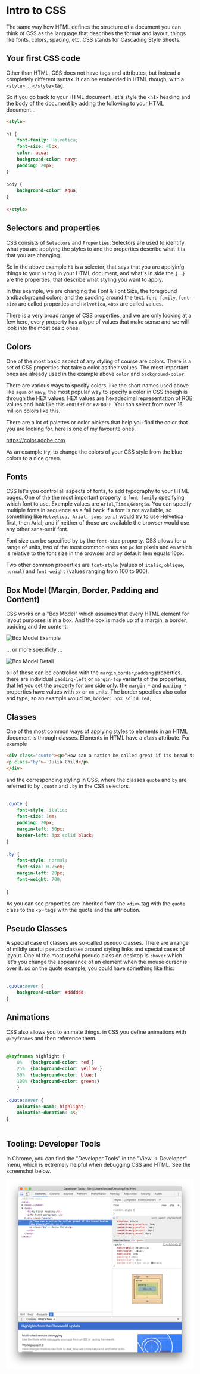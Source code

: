 # Intro to CSS

The same way how HTML defines the structure of a document you can think
of CSS as the language that describes the format and layout, things like fonts, colors, spacing, etc. 
CSS stands for Cascading Style Sheets.

## Your first CSS code

Other than HTML, CSS does not have tags and attributes, but instead a completely different syntax. It can be embedded in HTML though, with a `<style>` ... `</style>` tag.

So if you go back to your HTML document, let's style the `<h1>` heading and the body of the document by adding the following to your HTML document...

~~~~ html
<style>

h1 {
    font-family: Helvetica;
    font-size: 40px;
    color: aqua; 
    background-color: navy; 
    padding: 20px;
}

body {
    background-color: aqua;
}

</style>

~~~~


## Selectors and properties

CSS consists of `Selectors` and `Properties`, Selectors are used to identify what you are applying the styles to and the properties describe what it is that you are changing.

So in the above example `h1` is a selector, that says that you are applyinfg things to your `h1` tag in your HTML document, and what's in side the `{`...`}` are the properties, that describe what styling you want to apply.

In this example, we are changing the Font & Font Size, the foreground andbackground colors, and the padding around the text. `font-family`, `font-size` are called properties and `Helvetica`, `40px` are called values.

There is a very broad range of CSS properties, and we are only looking at a few here, every property has a type of values that make sense and we will look into the most basic ones.

## Colors

One of the most basic aspect of any styling of course are colors. There is a set of CSS properties that take a color as their values. The most important ones are already used in the example above `color` and `background-color`.

There are various ways to specify colors, like the short names used above like `aqua` or `navy`, the most popular way to specify a color in CSS though is through the HEX values.
HEX values are hexadecimal representation of RGB values and look like this `#001f3f` or `#7FDBFF`. You can select from over 16 million colors like this.

There are a lot of palettes or color pickers that help you find the color that you are looking for. here is one of my favourite ones.

https://color.adobe.com

As an example try, to change the colors of your CSS style from the blue colors to a nice green.


## Fonts

CSS let's you control all aspects of fonts, to add typography to your HTML pages. One of the the most important property is `font-family` specifying which font to use. Example values are `Arial`,`Times`,`Georgia`. You can specify multiple fonts in sequence as a fall back if a font is not available, so something like `Helvetica, Arial, sans-serif` would try to use Helvetica first, then Arial, and if neither of those are available the browser would use any other sans-serif font.

Font size can be specified by by the `font-size` property. CSS allows for a range of units, two of the most common ones are `px` for pixels and `em` which is relative to the font size in the browser and by default 1em equals 16px.

Two other common properties are `font-style` (values of `italic`, `oblique`, `normal`) and `font-weight` (values ranging from 100 to 900).

## Box Model (Margin, Border, Padding and Content)

CSS works on a "Box Model" which assumes that every HTML element for layout purposes is in a box. And the box is made up of a margin, a border, padding and the content.

![Box Model Example](https://stuyhsdesign.files.wordpress.com/2015/10/box-model.png)

... or more specificly ...

![Box Model Detail](https://i.pinimg.com/originals/b1/79/76/b179765cbff3d5c6ac2f6cc932293af5.png)

all of those can be controlled with the `margin`,`border`,`padding` properties. there are individual `padding-left` or `margin-top` variants of the properties, that let you set the property for one side only. the `margin-*` and `padding-*` properties have values with `px` or `em` units. The border specifies also color and type, so an example would be, `border: 5px solid red;`

## Classes

One of the most common ways of applying styles to elements in an HTML document is through classes. Elements in HTML have a `class` attribute. For example 

~~~~ html
<div class="quote"><p>“How can a nation be called great if its bread tastes like kleenex?”</p>
<p class="by">― Julia Child</p>
</div>
~~~~

and the corresponding styling in CSS, where the classes `quote` and `by` are referred to by `.quote` and `.by` in the CSS selectors.

~~~~ css

.quote {
    font-style: italic;
    font-size: 1em;
    padding: 20px;
    margin-left: 50px;
    border-left: 3px solid black;
}

.by {
    font-style: normal;
    font-size: 0.75em;
    margin-left: 20px;
    font-weight: 700;

}

~~~~

As you can see properties are inherited from the `<div>` tag with the `quote` class to the `<p>` tags with the quote and the attribution.


## Pseudo Classes

A special case of classes are so-called pseudo classes. There are a range of mildly useful pseudo classes around styling links and special cases of layout. One of the most useful pseudo class on desktop is `:hover` which let's you change the appearance of an element when the mouse cursor is over it. so on the quote example, you could have something like this:

~~~~ css

.quote:hover {
    background-color: #dddddd;
}

~~~~

## Animations

CSS also allows you to animate things. in CSS you define animations with `@keyframes` and then reference them.

~~~~ css

@keyframes highlight {
    0%   {background-color: red;}
    25%  {background-color: yellow;}
    50%  {background-color: blue;}
    100% {background-color: green;}
    }

.quote:hover {
    animation-name: highlight;
    animation-duration: 4s;
}
    
~~~~

## Tooling: Developer Tools

In Chrome, you can find the "Developer Tools" in the "View -> Developer" menu, which is extremely helpful when debugging CSS and HTML. See the screenshot below.


![Developer Tools](devtools.png)
